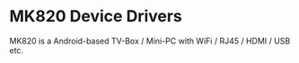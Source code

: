 # MK820 Device Drivers

MK820 is a Android-based TV-Box / Mini-PC with WiFi / RJ45 / HDMI / USB etc.
